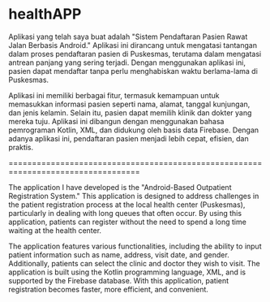 # healthAPP
Aplikasi yang telah saya buat adalah "Sistem Pendaftaran Pasien Rawat Jalan Berbasis Android." Aplikasi ini dirancang untuk mengatasi tantangan dalam proses pendaftaran pasien di Puskesmas, terutama dalam mengatasi antrean panjang yang sering terjadi. Dengan menggunakan aplikasi ini, pasien dapat mendaftar tanpa perlu menghabiskan waktu berlama-lama di Puskesmas.

Aplikasi ini memiliki berbagai fitur, termasuk kemampuan untuk memasukkan informasi pasien seperti nama, alamat, tanggal kunjungan, dan jenis kelamin. Selain itu, pasien dapat memilih klinik dan dokter yang mereka tuju. Aplikasi ini dibangun dengan menggunakan bahasa pemrograman Kotlin, XML, dan didukung oleh basis data Firebase. Dengan adanya aplikasi ini, pendaftaran pasien menjadi lebih cepat, efisien, dan praktis.

==================================================================================

The application I have developed is the "Android-Based Outpatient Registration System." This application is designed to address challenges in the patient registration process at the local health center (Puskesmas), particularly in dealing with long queues that often occur. By using this application, patients can register without the need to spend a long time waiting at the health center.

The application features various functionalities, including the ability to input patient information such as name, address, visit date, and gender. Additionally, patients can select the clinic and doctor they wish to visit. The application is built using the Kotlin programming language, XML, and is supported by the Firebase database. With this application, patient registration becomes faster, more efficient, and convenient.
